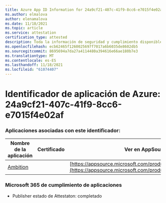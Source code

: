 ```yaml
---
title: Azure App ID Information for 24a9cf21-407c-41f9-8cc6-e7015f4e02af
ms.author: elmalova
author: elenamalova
ms.date: 11/18/2021
ms.topic: article
ms.service: attestation
certification_type: attested
description: Toda la información de seguridad y cumplimiento disponible para 24a9cf21-407c-41f9-8cc6-e7015f4e02af.
ms.openlocfilehash: ecb62465f1260025697f7017a6b6035de8602db5
ms.sourcegitcommit: 8695694a7da27a4114480a394616e66ae180b7e3
ms.translationtype: MT
ms.contentlocale: es-ES
ms.lasthandoff: 11/18/2021
ms.locfileid: "61074407"
---
```

# <a name="azure-app-id-24a9cf21-407c-41f9-8cc6-e7015f4e02af"></a>Identificador de aplicación de Azure: 24a9cf21-407c-41f9-8cc6-e7015f4e02af


### <a name="apps-associated-with-this-id"></a>Aplicaciones asociadas con este identificador:
| **Nombre de la aplicación** | **Certificado** | **Ver en AppSource** |
|--------------|---------------|-----------------------|
| [Ambition](https://docs.microsoft.com/microsoft-365-app-certification/forward/WA200003159) |  | [https://appsource.microsoft.com/product/office/WA200003159](https://appsource.microsoft.com/product/office/WA200003159) |

### <a name="microsoft-365-app-compliance-status"></a>Microsoft 365 de cumplimiento de aplicaciones
- Publisher estado de Attestaton: completado
